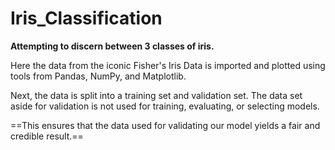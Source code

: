 # Iris_Classification

**Attempting to discern between 3 classes of iris.**

Here the data from the iconic Fisher's Iris Data is imported and plotted using tools from Pandas, NumPy, and Matplotlib.

Next, the data is split into a training set and validation set. The data set aside for validation is not used for training, evaluating, or selecting models. 

==This ensures that the data used for validating our model yields a fair and credible result.==
